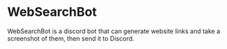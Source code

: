 # WebSearchBot
WebSearchBot is a discord bot that can generate website links and take a screenshot of them, then send it to Discord. 

